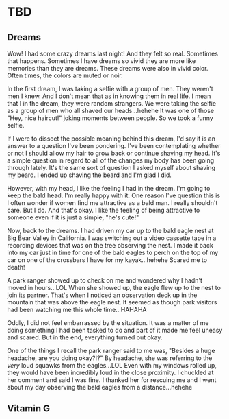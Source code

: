 # TBD

## Dreams

Wow! I had some crazy dreams last night! And they felt so real. Sometimes that happens. Sometimes I have dreams so vivid they are more like memories than they are dreams. These dreams were also in vivid color. Often times, the colors are muted or noir.

In the first dream, I was taking a selfie with a group of men. They weren't men I knew. And I don't mean that as in knowing them in real life. I mean that I in the dream, they were random strangers. We were taking the selfie as a group of men who all shaved our heads...hehehe It was one of those "Hey, nice haircut!" joking moments between people. So we took a funny selfie.

If I were to dissect the possible meaning behind this dream, I'd say it is an answer to a question I've been pondering. I've been contemplating whether or not I should allow my hair to grow back or continue shaving my head. It's a simple question in regard to all of the changes my body has been going through lately. It's the same sort of question I asked myself about shaving my beard. I ended up shaving the beard and I'm glad I did.

However, with my head, I like the feeling I had in the dream. I'm going to keep the bald head. I'm really happy with it. One reason I've question this is I often wonder if women find me attractive as a bald man. I really shouldn't care. But I do. And that's okay. I like the feeling of being attractive to someone even if it is just a simple, "he's cute!"

Now, back to the dreams. I had driven my car up to the bald eagle nest at Big Bear Valley in California. I was switching out a video cassette tape in a recording devices that was on the tree observing the nest. I made it back into my car just in time for one of the bald eagles to perch on the top of my car on one of the crossbars I have for my kayak...hehehe Scared me to death!

A park ranger showed up to check on me and wondered why I hadn't moved in hours...LOL When she showed up, the eagle flew up to the nest to join its partner. That's when I noticed an observation deck up in the mountain that was above the eagle nest. It seemed as though park visitors had been watching me this whole time...HAHAHA

Oddly, I did not feel embarrassed by the situation. It was a matter of me doing something I had been tasked to do and part of it made me feel uneasy and scared. But in the end, everything turned out okay.

One of the things I recall the park ranger said to me was, "Besides a huge headache, are you doing okay?!?" By headache, she was referring to the *very* loud squawks from the eagles...LOL Even with my windows rolled up, they would have been incredibly loud in the close proximity. I chuckled at her comment and said I was fine. I thanked her for rescuing me and I went about my day observing the bald eagles from a distance...hehehe

## Vitamin G

